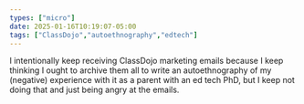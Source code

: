 ```yaml
---
types: ["micro"]
date: 2025-01-16T10:19:07-05:00
tags: ["ClassDojo","autoethnography","edtech"]
---
```

I intentionally keep receiving ClassDojo marketing emails because I keep thinking I ought to archive them all to write an autoethnography of my (negative) experience with it as a parent with an ed tech PhD, but I keep not doing that and just being angry at the emails.
